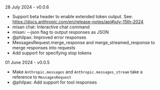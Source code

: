 
28 July 2024 - v0.0.6

- Support beta header to enable extended token output. See:
    https://docs.anthropic.com/en/release-notes/api#july-15th-2024
- misan chat: Interactive chat command
- misan: --json flag to output responses as JSON
- @philpax: Improved error responses
- MessagesRequest.merge_response and merge_streamed_response to merge responses 
  into requests 
- Add support for specifying stop tokens


01 June 2024 - v0.0.5

- Make `Anthropic.messages` and `Anthropic.messages_stream` take a reference to `MessagesRequest`
- @philpax: Add support for tool responses
